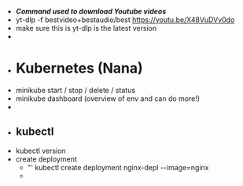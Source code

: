 - ***Command used to download Youtube videos***
- yt-dlp -f bestvideo+bestaudio/best https://youtu.be/X48VuDVv0do
- make sure this is yt-dlp is the latest version
-
- # Kubernetes (Nana)
- minikube start / stop / delete / status
- minikube dashboard (overview of env and can do more!)
-
- ## kubectl
- kubectl version
- create deployment
	- "' kubectl create deployment nginx-depl --image=nginx
	-